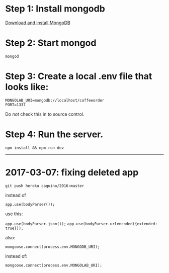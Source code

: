 

# Step 1: Install mongodb

[Download and install MongoDB](https://www.mongodb.org/downloads#production)

# Step 2: Start mongod

    mongod

# Step 3: Create a local .env file that looks like:

```
MONGOLAB_URI=mongodb://localhost/coffeeorder
PORT=1337
```

Do *not* check this in to source control.


# Step 4: Run the server.

    npm install && npm run dev



---

# 2017-03-07: fixing deleted app



`git push heroku caquino/2016:master`

instead of

`app.use(bodyParser());`

use this:

`app.use(bodyParser.json());`
`app.use(bodyParser.urlencoded({extended: true}));`


also:

`mongoose.connect(process.env.MONGODB_URI);`

instead of:

`mongoose.connect(process.env.MONGOLAB_URI);`

